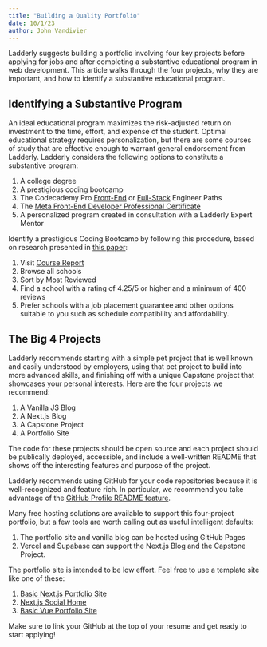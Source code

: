 ```yaml
---
title: "Building a Quality Portfolio"
date: 10/1/23
author: John Vandivier
---
```


Ladderly suggests building a portfolio involving four key projects before applying for jobs and after completing a substantive educational program in web development. This article walks through the four projects, why they are important, and how to identify a substantive educational program.

## Identifying a Substantive Program

An ideal educational program maximizes the risk-adjusted return on investment to the time, effort, and expense of the student. Optimal educational strategy requires personalization, but there are some courses of study that are effective enough to warrant general endorsement from Ladderly. Ladderly considers the following options to constitute a substantive program:

1. A college degree
2. A prestigious coding bootcamp
3. The Codecademy Pro [Front-End](https://www.codecademy.com/learn/paths/front-end-engineer-career-path) or [Full-Stack](https://www.codecademy.com/learn/paths/full-stack-engineer-career-path) Engineer Paths
4. The [Meta Front-End Developer Professional Certificate](https://www.coursera.org/professional-certificates/meta-front-end-developer)
5. A personalized program created in consultation with a Ladderly Expert Mentor

Identify a prestigious Coding Bootcamp by following this procedure, based on research presented in [this paper](https://papers.ssrn.com/sol3/papers.cfm?abstract_id=3835966):

1. Visit [Course Report](https://www.coursereport.com)
2. Browse all schools
3. Sort by Most Reviewed
4. Find a school with a rating of 4.25/5 or higher and a minimum of 400 reviews
5. Prefer schools with a job placement guarantee and other options suitable to you such as schedule compatibility and affordability.

## The Big 4 Projects

Ladderly recommends starting with a simple pet project that is well known and easily understood by employers, using that pet project to build into more advanced skills, and finishing off with a unique Capstone project that showcases your personal interests. Here are the four projects we recommend:

1. A Vanilla JS Blog
2. A Next.js Blog
3. A Capstone Project
4. A Portfolio Site

The code for these projects should be open source and each project should be publically deployed, accessible, and include a well-written README that shows off the interesting features and purpose of the project.

Ladderly recommends using GitHub for your code repositories because it is well-recognized and feature rich. In particular, we recommend you take advantage of the [GitHub Profile README feature](https://docs.github.com/en/account-and-profile/setting-up-and-managing-your-github-profile/customizing-your-profile/managing-your-profile-readme).

Many free hosting solutions are available to support this four-project portfolio, but a few tools are worth calling out as useful intelligent defaults:

1. The portfolio site and vanilla blog can be hosted using GitHub Pages
2. Vercel and Supabase can support the Next.js Blog and the Capstone Project.

The portfolio site is intended to be low effort. Feel free to use a template site like one of these:

1. [Basic Next.js Portfolio Site](https://github.com/Vandivier/basic-nextjs-portfolio)
2. [Next.js Social Home](https://github.com/Vandivier/not-johns-linktree/)
3. [Basic Vue Portfolio Site](https://github.com/Vandivier/basic-vue-portfolio)

Make sure to link your GitHub at the top of your resume and get ready to start applying!
